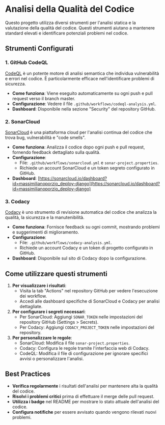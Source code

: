 # Analisi della Qualità del Codice

Questo progetto utilizza diversi strumenti per l'analisi statica e la valutazione della qualità del codice. Questi strumenti aiutano a mantenere standard elevati e identificare potenziali problemi nel codice.

## Strumenti Configurati

### 1. GitHub CodeQL

[CodeQL](https://codeql.github.com/) è un potente motore di analisi semantica che individua vulnerabilità e errori nel codice. È particolarmente efficace nell'identificare problemi di sicurezza.

- **Come funziona**: Viene eseguito automaticamente su ogni push e pull request verso il branch master.
- **Configurazione**: Vedere il file `.github/workflows/codeql-analysis.yml`.
- **Dashboard**: Disponibile nella sezione "Security" del repository GitHub.

### 2. SonarCloud

[SonarCloud](https://sonarcloud.io/) è una piattaforma cloud per l'analisi continua del codice che trova bug, vulnerabilità e "code smells".

- **Come funziona**: Analizza il codice dopo ogni push e pull request, fornendo feedback dettagliato sulla qualità.
- **Configurazione**:
  - File: `.github/workflows/sonarcloud.yml` e `sonar-project.properties`.
  - Richiede un account SonarCloud e un token segreto configurato in GitHub.
- **Dashboard**: [https://sonarcloud.io/dashboard?id=massimilianoporzio_deploy-django](https://sonarcloud.io/dashboard?id=massimilianoporzio_deploy-django)

### 3. Codacy

[Codacy](https://www.codacy.com/) è uno strumento di revisione automatica del codice che analizza la qualità, la sicurezza e la manutenibilità.

- **Come funziona**: Fornisce feedback su ogni commit, mostrando problemi e suggerimenti di miglioramento.
- **Configurazione**:
  - File: `.github/workflows/codacy-analysis.yml`.
  - Richiede un account Codacy e un token di progetto configurato in GitHub.
- **Dashboard**: Disponibile sul sito di Codacy dopo la configurazione.

## Come utilizzare questi strumenti

1. **Per visualizzare i risultati**:
   - Visita la tab "Actions" nel repository GitHub per vedere l'esecuzione dei workflow.
   - Accedi alle dashboard specifiche di SonarCloud e Codacy per analisi dettagliate.
2. **Per configurare i segreti necessari**:
   - Per SonarCloud: Aggiungi `SONAR_TOKEN` nelle impostazioni del repository GitHub (Settings > Secrets).
   - Per Codacy: Aggiungi `CODACY_PROJECT_TOKEN` nelle impostazioni del repository.
3. **Per personalizzare le regole**:
   - SonarCloud: Modifica il file `sonar-project.properties`.
   - Codacy: Configura le regole tramite l'interfaccia web di Codacy.
   - CodeQL: Modifica il file di configurazione per ignorare specifici avvisi o personalizzare l'analisi.

## Best Practices

- **Verifica regolarmente** i risultati dell'analisi per mantenere alta la qualità del codice.
- **Risolvi i problemi critici** prima di effettuare il merge delle pull request.
- **Utilizza i badge** nel README per mostrare lo stato attuale dell'analisi del codice.
- **Configura notifiche** per essere avvisato quando vengono rilevati nuovi problemi.
